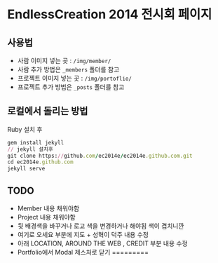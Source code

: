 EndlessCreation 2014 전시회 페이지
=========================


## 사용법
 - 사람 이미지 넣는 곳 : `/img/member/`
 - 사람 추가 방법은 `_members` 폴더를 참고
 - 프로젝트 이미지 넣는 곳 :  `/img/portoflio/`
 - 프로젝트 추가 방법은 `_posts` 폴더를 참고


## 로컬에서 돌리는 방법
Ruby 설치 후

```ruby
gem install jekyll
// jekyll 설치후
git clone https://github.com/ec2014e/ec2014e.github.com.git
cd ec2014e.github.com
jekyll serve
```


## TODO
- Member 내용 채워야함
- Project 내용 채워야함
- 뒷 배경색을 바꾸거나 로고 색을 변경하거나 해야됨 색이 겹치니깐
- 여기로 오세요 부분에 지도 + 성혁이  덕주 내용 수정
- 아래 LOCATION, AROUND THE WEB , CREDIT 부분 내용 수정
- Portfolio에서 Modal 제스처로 닫기
=========


